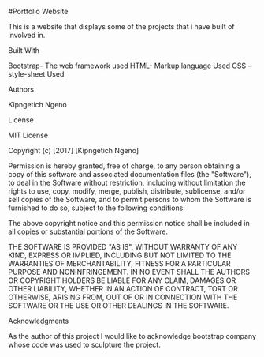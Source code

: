 #Portfolio Website

This is a website that displays some of the projects that i have built of involved in.

Built With

Bootstrap- The web framework used
HTML- Markup language Used
CSS -style-sheet Used

Authors

Kipngetich Ngeno

License

MIT License

Copyright (c) [2017] [Kipngetich Ngeno]

Permission is hereby granted, free of charge, to any person obtaining a copy
of this software and associated documentation files (the "Software"), to deal
in the Software without restriction, including without limitation the rights
to use, copy, modify, merge, publish, distribute, sublicense, and/or sell
copies of the Software, and to permit persons to whom the Software is
furnished to do so, subject to the following conditions:

The above copyright notice and this permission notice shall be included in all
copies or substantial portions of the Software.

THE SOFTWARE IS PROVIDED "AS IS", WITHOUT WARRANTY OF ANY KIND, EXPRESS OR
IMPLIED, INCLUDING BUT NOT LIMITED TO THE WARRANTIES OF MERCHANTABILITY,
FITNESS FOR A PARTICULAR PURPOSE AND NONINFRINGEMENT. IN NO EVENT SHALL THE
AUTHORS OR COPYRIGHT HOLDERS BE LIABLE FOR ANY CLAIM, DAMAGES OR OTHER
LIABILITY, WHETHER IN AN ACTION OF CONTRACT, TORT OR OTHERWISE, ARISING FROM,
OUT OF OR IN CONNECTION WITH THE SOFTWARE OR THE USE OR OTHER DEALINGS IN THE
SOFTWARE.

Acknowledgments

As the author of this project I would like to acknowledge bootstrap company whose code was used to sculpture the project.
